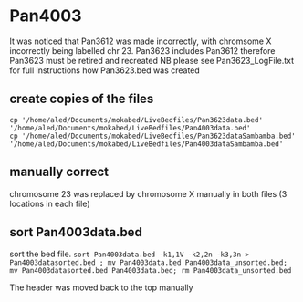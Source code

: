 # Pan4003
It was noticed that Pan3612 was made incorrectly, with chromsome X incorrectly being labelled chr 23.
Pan3623 includes Pan3612 therefore Pan3623 must be retired and recreated 
NB please see Pan3623_LogFile.txt for full instructions how Pan3623.bed was created

## create copies of the files
```
cp '/home/aled/Documents/mokabed/LiveBedfiles/Pan3623data.bed' '/home/aled/Documents/mokabed/LiveBedfiles/Pan4003data.bed' 
cp '/home/aled/Documents/mokabed/LiveBedfiles/Pan3623dataSambamba.bed' '/home/aled/Documents/mokabed/LiveBedfiles/Pan4003dataSambamba.bed' 
```

## manually correct
chromosome 23 was replaced by chromosome X manually in both files (3 locations in each file)

## sort Pan4003data.bed
sort the bed file.
`sort Pan4003data.bed -k1,1V -k2,2n -k3,3n > Pan4003datasorted.bed ; mv Pan4003data.bed Pan4003data_unsorted.bed; mv Pan4003datasorted.bed Pan4003data.bed; rm Pan4003data_unsorted.bed`

The header was moved back to the top manually